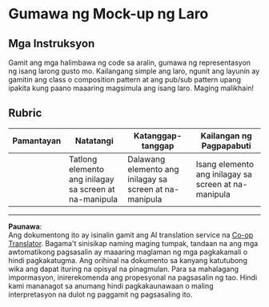 <!--
CO_OP_TRANSLATOR_METADATA:
{
  "original_hash": "009bdedee9cc82988264be8cb31f9bf4",
  "translation_date": "2025-08-27T22:44:51+00:00",
  "source_file": "6-space-game/1-introduction/assignment.md",
  "language_code": "tl"
}
-->
# Gumawa ng Mock-up ng Laro

## Mga Instruksyon

Gamit ang mga halimbawa ng code sa aralin, gumawa ng representasyon ng isang larong gusto mo. Kailangang simple ang laro, ngunit ang layunin ay gamitin ang class o composition pattern at ang pub/sub pattern upang ipakita kung paano maaaring magsimula ang isang laro. Maging malikhain!

## Rubric

| Pamantayan | Natatangi                                               | Katanggap-tanggap                                      | Kailangan ng Pagpapabuti                            |
| ---------- | ------------------------------------------------------- | ----------------------------------------------------- | --------------------------------------------------- |
|            | Tatlong elemento ang inilagay sa screen at na-manipula  | Dalawang elemento ang inilagay sa screen at na-manipula | Isang elemento ang inilagay sa screen at na-manipula |

---

**Paunawa**:  
Ang dokumentong ito ay isinalin gamit ang AI translation service na [Co-op Translator](https://github.com/Azure/co-op-translator). Bagama't sinisikap naming maging tumpak, tandaan na ang mga awtomatikong pagsasalin ay maaaring maglaman ng mga pagkakamali o hindi pagkakatugma. Ang orihinal na dokumento sa kanyang katutubong wika ang dapat ituring na opisyal na pinagmulan. Para sa mahalagang impormasyon, inirerekomenda ang propesyonal na pagsasalin ng tao. Hindi kami mananagot sa anumang hindi pagkakaunawaan o maling interpretasyon na dulot ng paggamit ng pagsasaling ito.